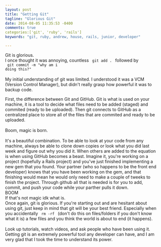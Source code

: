 ```yaml
---
layout: post
title: "Getting Git"
tagline: "Glorious Git"
date: 2014-08-05 11:35:53 -0400
comments: true
categories:['git', 'ruby', 'rails']
keywords: "git, ruby, andrew, house, rails, junior, developer"

---
```

Git is glorious. <br>
I once thought it was annoying, countless <code> git add . </code> followed by<br>
<code> git commit -m "why am i doing this?" </code> <br> <br>
My initial understanding of git was limited. I understood it was a VCM (Version
  Control Manager), but didn't really grasp how powerful it was to backup code. <br>

First, the difference between Git and GitHub. Git is what is used on your machine, it
is a tool to decide what files need to be added (staged) and commited (ready to be uploaded).
Then git connects to GitHub as a centralized place to store all of the files that are commited
and ready to be uploaded. <br>
<br> Boom, magic is born. <br><br>
It's a beautiful combination. To be able to look at your code from any machine, always
be able to clone down copies or look what you did last week and figure out why you did it.
When others are added to the equation is when using GitHub becomes a beast. Imagine it,
you're working on a project (hopefully a Rails project) and you've just finished implementing
a new gem that you found. Your partner (who so happens to be the front end developer) knows
that you have been working on the gem, and that finishing would mean he would only need to make
a couple of tweeks to finish the project. Through github all that is needed is for you to add,
commit, and push your code while your parther pulls it down. <br>
BOOM<br>
If that's not magic idk what is. <br>
Once again, git is glorious. If you're starting out and are hesitant about using git,
just keep in mind that git will be your best friend. Especially when you
accidentally <code> rm -rf </code> (don't do this on files/folders if you don't know what it is)
a few files and you think the world is about to end (it happens).<br><br>
Look up tutorials, watch videos, and ask people who have been using it.
Getting git is an extremely powerful tool any developer can have, and I am very
glad that I took the time to understand its power.
